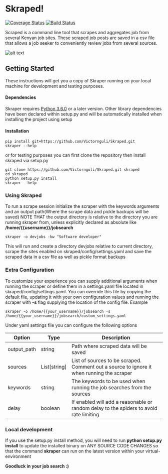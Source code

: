 # Skraped!

[![Coverage Status](https://coveralls.io/repos/github/Victornguli/Skraped/badge.svg)](https://coveralls.io/github/Victornguli/Skraped)
[![Build Status](https://travis-ci.com/Victornguli/Skraped.svg?branch=master)](https://travis-ci.com/Victornguli/Skraped)

Scraped is a command line tool that scrapes and aggregates job from several Kenyan job sites. These scraped job posts
 are saved in a csv file that allows a job seeker to conveniently review jobs from several sources.
 
![alt text](https://github.com/victornguli/Skraped/raw/master/media/sample_scrape.gif "Sample scraper run") 
 
## Getting Started

These instructions will get you a copy of Skraper running on your local machine for development and testing purposes.

#### Dependencies

Skraper requires [Python 3.6.0](https://www.python.org) or a later version. Other library dependencies have been
 declared within setup.py and will be automatically installed when installing the project using setup
 
#### Installation
```
pip install git+https://github.com/Victornguli/Skraped.git
skraper --help
```

or for testing purposes you can first clone the repository then install skraped via setup.py

```
git clone https://github.com/Victornguli/Skraped.git skraped
cd skraped
python setup.py install
skraper --help
```

### Using Skraped
To run a scrape session initialize the scraper with the keywords arguments and an output path(Where the scrape data and pickle backups will be saved)
NOTE THAT the output directory is relative to the directory you are running skraper from, 
unless explicitly declared as absolute like **/home/{{username}}/jobsearch**
```
skraper -o devjobs -kw "Software developer"
```

This will run and create a directory devjobs relative to current directory, scrape the sites enabled on skraped/config/settings.yaml
and save the scraped data in a csv file as well as pickle format backups


### Extra Configuration
To customize your experience you can supply additional arguments when running the scraper or define them in a settings.yaml file located in
skraped/config/settings.yaml. You can override this file by copying the default file, updating it with your own configuration values and running the 
scraper with **-s** flag supplying the location of the config file. Example

```
skraper -o /home/{{your_username}}/jobsearch -s /home/{{your_username}}/jobsearch/custom_settings.yaml
```

Under yaml settings file you can configure the following options

| Option      | Type         | Description                                                                                |
|-------------|--------------|--------------------------------------------------------------------------------------------|
| output_path | string       | Path where scraped data will be saved                                                      |
| sources     | List[string] | List of sources to be scraped. Comment out a source  to ignore it when running the scraper |
| keywords    | string       | The keywords to be used when running the job searches from  the sources                    |
| delay       | boolean      | If enabled will add a reasonable or random delay to the spiders to avoid rate limiting     |



### Local development
If you use the setup.py install method, you will need to run **python setup.py install** to update the installed binary on ANY SOURCE CODE
CHANGES so that the command **skraper** can run on the latest version within your virtual-environment

**Goodluck in your job search :)**
